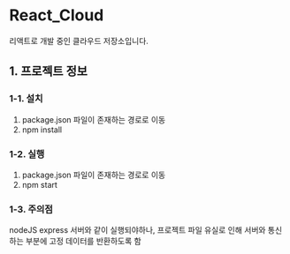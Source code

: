 # React_Cloud
리액트로 개발 중인 클라우드 저장소입니다.

## 1. 프로젝트 정보
### 1-1. 설치
1. package.json 파일이 존재하는 경로로 이동
2. npm install

### 1-2. 실행
1. package.json 파일이 존재하는 경로로 이동
2. npm start

### 1-3. 주의점
nodeJS express 서버와 같이 실행되야하나, 프로젝트 파일 유실로 인해 서버와 통신하는 부분에 고정 데이터를 반환하도록 함
